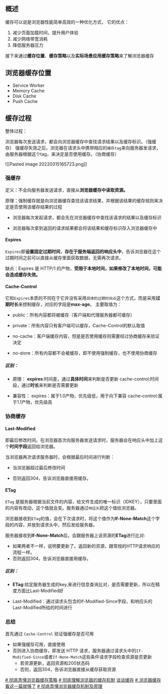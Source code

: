 ## 概述
缓存可以说是浏览器性能简单高效的一种优化方式，
它的优点：
1. 减少页面加载时间，提升用户体验
2. 减少网络带宽消耗
3. 降低服务器压力

接下来通过**缓存位置**、**缓存策略**以及**实际场景应用缓存策略**来了解浏览器缓存

## 浏览器缓存位置
-   Service Worker
-   Memory Cache
-   Disk Cache
-   Push Cache



## 缓存过程

整体过程：

浏览器每次发送请求，都会向浏览器缓存中查找请求结果以及缓存标识。（强缓存）
强缓存失效之后，浏览器在请求头中携带相应的`缓存tag`来向服务器发请求，由服务器根据这个tag，来决定是否使用缓存。（协商缓存）

![[Pasted image 20220315165723.png]]


### 强缓存
定义：不会向服务器发送请求，直接从**浏览器缓存中读取资源。**

原理：强制缓存就是向浏览器缓存查找该请求结果，并根据该结果的缓存规则来决定是否使用该缓存结果的过程 

-   浏览器每次发起请求，都会先在浏览器缓存中查找该请求的结果以及缓存标识
    
-   浏览器每次拿到返回的请求结果都会将该结果和缓存标识存入浏览器缓存中


####  Expires
`Expires`即**设置固定过期时间**，**存在于服务端返回的响应头中**，告诉浏览器在这个过期时间之前可以直接从缓存里面获取数据，无需再次请求。

缺点：Expires 是 HTTP/1 的产物，**受限于本地时间，如果修改了本地时间，可能会造成缓存失效。**

#### Cache-Control
它和`Expires`本质的不同在于它并没有采用`具体的过期时间点`这个方式，而是采用**过期时长**来控制缓存，对应的字段是**max-age**。
主要取值为：

-   public：所有内容都将被缓存（客户端和代理服务器都可缓存）
    
-   private：所有内容只有客户端可以缓存，Cache-Control的默认取值
    
-   no-cache：客户端缓存内容，但是是否使用缓存则需要经过协商缓存来验证决定
    
-   no-store：所有内容都不会被缓存，即不使用强制缓存，也不使用协商缓存

##### 区别：
* 原理：
**expires**:时间差，通过**具体时间**来判断是否更新
cache-control:时间段，通过**时长**来判断是否需要更新

* 兼容性：
expires：属于1.0产物，优先级低，用于向下兼容
cache-control:属于1.1产物，优先级高


### 协商缓存
#### Last-Modified
即最后修改时间。在浏览器首次向服务器发送请求时，服务器会在响应头中加上这个**时间字段**返回给浏览器。

当浏览器再次请求服务器时，会根据最后时间进行判断：
* 当浏览器超过最后修改时间
- 否则返回304，告诉浏览器直接用缓存。


#### ETag
`ETag` 是服务器根据当前文件的内容，给文件生成的唯一标识（IDKEY），只要里面的内容有改动，这个值就会变。服务器通过`响应头`把这个值给浏览器。

浏览器接收到`ETag`的值，会在下次请求时，将这个值作为**If-None-Match**这个字段的内容，并放到请求头中，然后发给服务器。

服务器接收到**If-None-Match**后，会跟服务器上该资源的**ETag**进行比对:

-   如果两者不一样，说明要更新了。返回新的资源，跟常规的HTTP请求响应的流程一样。
-   否则返回304，告诉浏览器直接用缓存。

##### 区别：

* **ETag**:给定服务器生成的key,来进行信息查询比对，是否需要更新，所以在精度方面比Last-Modified好

*  Last-Modified：通过请求头包含的If-Modified-Since字段，和响应头的Last-Modified所给的时间进行








### 总结

首先通过 `Cache-Control` 验证强缓存是否可用

-   如果强缓存可用，直接使用
-   否则进入协商缓存，即发送 HTTP 请求，服务器通过请求头中的`If-Modified-Since`或者`If-None-Match`这些条件请求字段检查资源是否更新
    -   若资源更新，返回资源和200状态码
    -   否则，返回304，告诉浏览器直接从缓存获取资源

[# 彻底弄懂浏览器缓存策略](https://www.jiqizhixin.com/articles/2020-07-24-12)
[# 彻底理解浏览器的缓存机制](https://juejin.cn/post/6844903593275817998)
[谈谈缓存](https://sanyuan0704.top/blogs/perform/001.html#%E5%BC%BA%E7%BC%93%E5%AD%98)
[# 浏览器缓存看这一篇就够了](https://zhuanlan.zhihu.com/p/60950750)
[# 彻底弄懂浏览器缓存机制及原理](https://github.com/chenqf/frontEndBlog/issues/18)